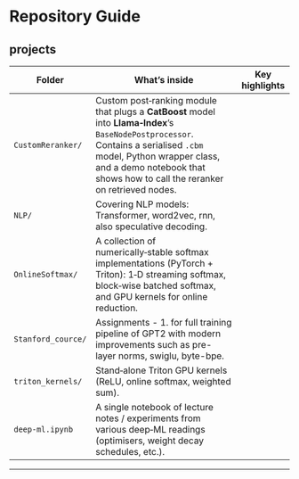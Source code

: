 # Repository Guide

## projects

Folder | What’s inside | Key highlights
-------|--------------|---------------
`CustomReranker/` | Custom post‑ranking module that plugs a **CatBoost** model into **Llama‑Index**’s `BaseNodePostprocessor`. Contains a serialised `.cbm` model, Python wrapper class, and a demo notebook that shows how to call the reranker on retrieved nodes. 
`NLP/` | Covering NLP models: Transformer, word2vec, rnn, also speculative decoding.
`OnlineSoftmax/` | A collection of numerically‑stable softmax implementations (PyTorch + Triton): 1‑D streaming softmax, block‑wise batched softmax, and GPU kernels for online reduction.
`Stanford_cource/` | Assignments - 1. for full training pipeline of GPT2 with modern improvements such as pre-layer norms, swiglu, byte-bpe.
`triton_kernels/` | Stand‑alone Triton GPU kernels (ReLU, online softmax, weighted sum).
`deep-ml.ipynb` | A single notebook of lecture notes / experiments from various deep‑ML readings (optimisers, weight decay schedules, etc.). 
---

